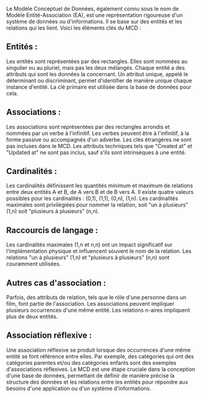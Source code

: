 Le Modèle Conceptuel de Données, également connu sous le nom de Modèle Entité-Association (EA), est une représentation rigoureuse d'un système de données ou d'informations. Il se base sur des entités et les relations qui les lient. Voici les éléments clés du MCD :

## Entités :

Les entités sont représentées par des rectangles.
Elles sont nommées au singulier ou au pluriel, mais pas les deux mélangés.
Chaque entité a des attributs qui sont les données la concernant.
Un attribut unique, appelé le déterminant ou discriminant, permet d'identifier de manière unique chaque instance d'entité. La clé primaire est utilisée dans la base de données pour cela.

## Associations :

Les associations sont représentées par des rectangles arrondis et nommées par un verbe à l'infinitif.
Les verbes peuvent être à l'infinitif, à la forme passive ou accompagnés d'un adverbe.
Les clés étrangères ne sont pas incluses dans le MCD.
Les attributs techniques tels que "Created at" et "Updated at" ne sont pas inclus, sauf s'ils sont intrinsèques à une entité.

## Cardinalités :

Les cardinalités définissent les quantités minimum et maximum de relations entre deux entités A et B, de A vers B et de B vers A.
Il existe quatre valeurs possibles pour les cardinalités : (0,1), (1,1), (0,n), (1,n).
Les cardinalités maximales sont privilégiées pour nommer la relation, soit "un à plusieurs" (1,n) soit "plusieurs à plusieurs" (n,n).

## Raccourcis de langage :

Les cardinalités maximales (1,n et n,n) ont un impact significatif sur l'implémentation physique et influencent souvent le nom de la relation.
Les relations "un à plusieurs" (1,n) et "plusieurs à plusieurs" (n,n) sont couramment utilisées.

## Autres cas d'association :

Parfois, des attributs de relation, tels que le rôle d'une personne dans un film, font partie de l'association.
Les associations peuvent impliquer plusieurs occurrences d'une même entité.
Les relations n-aires impliquent plus de deux entités.

## Association réflexive :

Une association réflexive se produit lorsque des occurrences d'une même entité se font référence entre elles.
Par exemple, des catégories qui ont des catégories parentes et/ou des catégories enfants sont des exemples d'associations réflexives.
Le MCD est une étape cruciale dans la conception d'une base de données, permettant de définir de manière précise la structure des données et les relations entre les entités pour répondre aux besoins d'une application ou d'un système d'informations.
